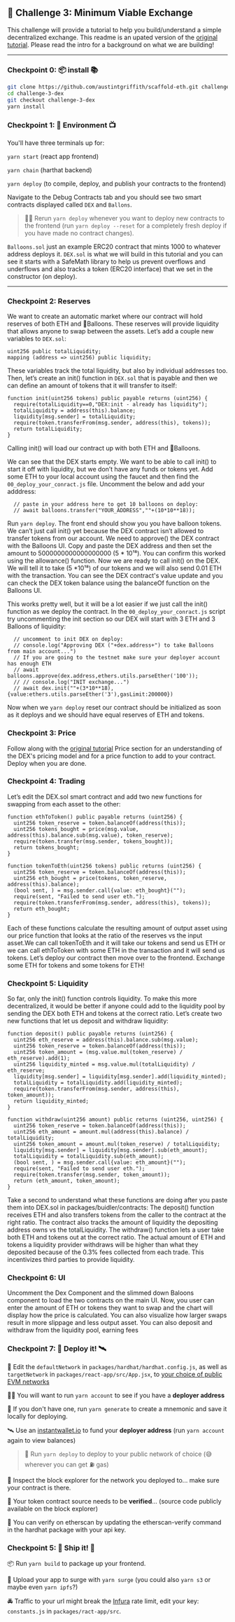 ## 🚩 Challenge 3: Minimum Viable Exchange

This challenge will provide a tutorial to help you build/understand a simple decentralized exchange. This readme is an upated version of the [original tutorial](https://medium.com/@austin_48503/%EF%B8%8F-minimum-viable-exchange-d84f30bd0c90). Please read the intro for a background on what we are building!

---

### Checkpoint 0: 📦 install 📚

```bash
git clone https://github.com/austintgriffith/scaffold-eth.git challenge-3-dex
cd challenge-3-dex
git checkout challenge-3-dex
yarn install
```

### Checkpoint 1: 🔭 Environment 📺

You'll have three terminals up for:

`yarn start` (react app frontend)

`yarn chain` (harthat backend)

`yarn deploy` (to compile, deploy, and publish your contracts to the frontend)

Navigate to the Debug Contracts tab and you should see two smart contracts displayed called `DEX` and `Ballons`.

> 👩‍💻 Rerun `yarn deploy` whenever you want to deploy new contracts to the frontend (run `yarn deploy --reset` for a completely fresh deploy if you have made no contract changes).

`Balloons.sol` just an example ERC20 contract that mints 1000 to whatever address deploys it.
`DEX.sol` is what we will build in this tutorial and you can see it starts with a SafeMath library to help us prevent overflows and underflows and also tracks a token (ERC20 interface) that we set in the constructor (on deploy).

---

### Checkpoint 2: Reserves

We want to create an automatic market where our contract will hold reserves of both ETH and 🎈Balloons. These reserves will provide liquidity that allows anyone to swap between the assets. Let’s add a couple new variables to `DEX.sol`:

```
uint256 public totalLiquidity;
mapping (address => uint256) public liquidity;
```

These variables track the total liquidity, but also by individual addresses too.
Then, let’s create an init() function in `DEX.sol` that is payable and then we can define an amount of tokens that it will transfer to itself:

```
function init(uint256 tokens) public payable returns (uint256) {
  require(totalLiquidity==0,"DEX:init - already has liquidity");
  totalLiquidity = address(this).balance;
  liquidity[msg.sender] = totalLiquidity;
  require(token.transferFrom(msg.sender, address(this), tokens));
  return totalLiquidity;
}
```

Calling init() will load our contract up with both ETH and 🎈Balloons.

We can see that the DEX starts empty. We want to be able to call init() to start it off with liquidity, but we don’t have any funds or tokens yet. Add some ETH to your local account using the faucet and then find the `00_deploy_your_conract.js` file. Uncomment the below and add your adddress:

```
  // paste in your address here to get 10 balloons on deploy:
  // await balloons.transfer("YOUR_ADDRESS",""+(10*10**18));
```

Run `yarn deploy`. The front end should show you you have balloon tokens. We can’t just call init() yet because the DEX contract isn’t allowed to transfer tokens from our account. We need to approve() the DEX contract with the Balloons UI. Copy and paste the DEX address and then set the amount to 5000000000000000000 (5 * 10¹⁸). You can confirm this worked using the allowance() function. Now we are ready to call init() on the DEX. We will tell it to take (5 *10¹⁸) of our tokens and we will also send 0.01 ETH with the transaction. You can see the DEX contract's value update and you can check the DEX token balance using the balanceOf function on the Balloons UI.

This works pretty well, but it will be a lot easier if we just call the init() function as we deploy the contract. In the `00_deploy_your_conract.js` script try uncommenting the init section so our DEX will start with 3 ETH and 3 Balloons of liquidity:

```
  // uncomment to init DEX on deploy:
  // console.log("Approving DEX ("+dex.address+") to take Balloons from main account...")
  // If you are going to the testnet make sure your deployer account has enough ETH
  // await balloons.approve(dex.address,ethers.utils.parseEther('100'));
  // // console.log("INIT exchange...")
  // await dex.init(""+(3*10**18),{value:ethers.utils.parseEther('3'),gasLimit:200000})
```

Now when we `yarn deploy` reset our contract should be initialized as soon as it deploys and we should have equal reserves of ETH and tokens.

### Checkpoint 3: Price

Follow along with the [original tutorial](https://medium.com/@austin_48503/%EF%B8%8F-minimum-viable-exchange-d84f30bd0c90) Price section for an understanding of the DEX's pricing model and for a price function to add to your contract. Deploy when you are done.

### Checkpoint 4: Trading

Let’s edit the DEX.sol smart contract and add two new functions for swapping from each asset to the other:

```
function ethToToken() public payable returns (uint256) {
  uint256 token_reserve = token.balanceOf(address(this));
  uint256 tokens_bought = price(msg.value, address(this).balance.sub(msg.value), token_reserve);
  require(token.transfer(msg.sender, tokens_bought));
  return tokens_bought;
}

function tokenToEth(uint256 tokens) public returns (uint256) {
  uint256 token_reserve = token.balanceOf(address(this));
  uint256 eth_bought = price(tokens, token_reserve, address(this).balance);
  (bool sent, ) = msg.sender.call{value: eth_bought}("");
  require(sent, "Failed to send user eth.");
  require(token.transferFrom(msg.sender, address(this), tokens));
  return eth_bought;
}

```

Each of these functions calculate the resulting amount of output asset using our price function that looks at the ratio of the reserves vs the input asset.We can call tokenToEth and it will take our tokens and send us ETH or we can call ethToToken with some ETH in the transaction and it will send us tokens. Let’s deploy our contract then move over to the frontend. Exchange some ETH for tokens and some tokens for ETH!

### Checkpoint 5: Liquidity

So far, only the init() function controls liquidity. To make this more decentralized, it would be better if anyone could add to the liquidity pool by sending the DEX both ETH and tokens at the correct ratio.
Let’s create two new functions that let us deposit and withdraw liquidity:

```
function deposit() public payable returns (uint256) {
  uint256 eth_reserve = address(this).balance.sub(msg.value);
  uint256 token_reserve = token.balanceOf(address(this));
  uint256 token_amount = (msg.value.mul(token_reserve) / eth_reserve).add(1);
  uint256 liquidity_minted = msg.value.mul(totalLiquidity) / eth_reserve;
  liquidity[msg.sender] = liquidity[msg.sender].add(liquidity_minted);
  totalLiquidity = totalLiquidity.add(liquidity_minted);
  require(token.transferFrom(msg.sender, address(this), token_amount));
  return liquidity_minted;
}

function withdraw(uint256 amount) public returns (uint256, uint256) {
  uint256 token_reserve = token.balanceOf(address(this));
  uint256 eth_amount = amount.mul(address(this).balance) / totalLiquidity;
  uint256 token_amount = amount.mul(token_reserve) / totalLiquidity;
  liquidity[msg.sender] = liquidity[msg.sender].sub(eth_amount);
  totalLiquidity = totalLiquidity.sub(eth_amount);
  (bool sent, ) = msg.sender.call{value: eth_amount}("");
  require(sent, "Failed to send user eth.");
  require(token.transfer(msg.sender, token_amount));
  return (eth_amount, token_amount);
}

```

Take a second to understand what these functions are doing after you paste them into DEX.sol in packages/buidler/contracts:
The deposit() function receives ETH and also transfers tokens from the caller to the contract at the right ratio. The contract also tracks the amount of liquidity the depositing address owns vs the totalLiquidity.
The withdraw() function lets a user take both ETH and tokens out at the correct ratio. The actual amount of ETH and tokens a liquidity provider withdraws will be higher than what they deposited because of the 0.3% fees collected from each trade. This incentivizes third parties to provide liquidity.

### Checkpoint 6: UI

Uncomment the Dex Component and the slimmed down Baloons component to load the two contracts on the main UI. Now, you user can enter the amount of ETH or tokens they want to swap and the chart will display how the price is calculated. You can also visualize how larger swaps result in more slippage and less output asset. You can also deposit and withdraw from the liquidity pool, earning fees

### Checkpoint 7: 💾 Deploy it! 🛰

📡 Edit the `defaultNetwork` in `packages/hardhat/hardhat.config.js`, as well as `targetNetwork` in `packages/react-app/src/App.jsx`, to [your choice of public EVM networks](https://ethereum.org/en/developers/docs/networks/)

👩‍🚀 You will want to run `yarn account` to see if you have a **deployer address**

🔐 If you don't have one, run `yarn generate` to create a mnemonic and save it locally for deploying.

🛰 Use an [instantwallet.io](https://instantwallet.io) to fund your **deployer address** (run `yarn account` again to view balances)

> 🚀 Run `yarn deploy` to deploy to your public network of choice (😅 wherever you can get ⛽️ gas)

🔬 Inspect the block explorer for the network you deployed to... make sure your contract is there.

👮 Your token contract source needs to be **verified**... (source code publicly available on the block explorer)

📠 You can verify on etherscan by updating the etherscan-verify command in the hardhat package with your api key.

### Checkpoint 5: 🚢 Ship it! 🚁

📦 Run `yarn build` to package up your frontend.

💽 Upload your app to surge with `yarn surge` (you could also `yarn s3` or maybe even `yarn ipfs`?)

🚔 Traffic to your url might break the [Infura](https://infura.io/) rate limit, edit your key: `constants.js` in `packages/ract-app/src`.
